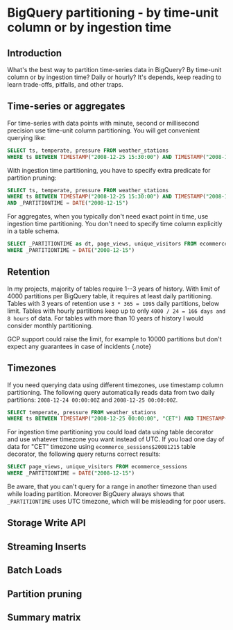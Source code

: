 # BigQuery partitioning - by time-unit column or by ingestion time

## Introduction

What's the best way to partition time-series data in BigQuery?
By time-unit column or by ingestion time? Daily or hourly?
It's depends, keep reading to learn trade-offs, pitfalls, and other traps.

## Time-series or aggregates

For time-series with data points with minute, second or millisecond precision use time-unit column partitioning.
You will get convenient querying like:

```sql
SELECT ts, temperate, pressure FROM weather_stations
WHERE ts BETWEEN TIMESTAMP("2008-12-25 15:30:00") AND TIMESTAMP("2008-12-25 15:35:00")
```

With ingestion time partitioning, you have to specify extra predicate for partition pruning:

```sql
SELECT ts, temperate, pressure FROM weather_stations
WHERE ts BETWEEN TIMESTAMP("2008-12-25 15:30:00") AND TIMESTAMP("2008-12-25 15:35:00")
AND _PARTITIONTIME = DATE("2008-12-15")
```

For aggregates, when you typically don't need exact point in time, use ingestion time partitioning.
You don't need to specify time column explicitly in a table schema.

```sql
SELECT _PARTITIONTIME as dt, page_views, unique_visitors FROM ecommerce_sessions
WHERE _PARTITIONTIME = DATE("2008-12-15")
```

## Retention

In my projects, majority of tables require 1--3 years of history.
With limit of 4000 partitions per BigQuery table, it requires at least daily partitioning.
Tables with 3 years of retention use `3 * 365 = 1095` daily partitions, below limit.
Tables with hourly partitions keep up to only `4000 / 24 = 166 days and 8 hours` of data.
For tables with more than 10 years of history I would consider monthly partitioning.

GCP support could raise the limit, for example to 10000 partitions but don't expect any guarantees in case of incidents
{.note}

## Timezones

If you need querying data using different timezones, use timestamp column partitioning.
The following query automatically reads data from two daily partitions: `2008-12-24 00:00:00Z` and `2008-12-25 00:00:00Z`.

```sql
SELECT temperate, pressure FROM weather_stations
WHERE ts BETWEEN TIMESTAMP("2008-12-25 00:00:00", "CET") AND TIMESTAMP("2008-12-26 00:00:00", "CET")
```

For ingestion time partitioning you could load data using table decorator and use whatever timezone you want instead of UTC.
If you load one day of data for "CET" timezone using `ecommerce_sessions$20081215` table decorator, the following query returns correct results:

```sql
SELECT page_views, unique_visitors FROM ecommerce_sessions
WHERE _PARTITIONTIME = DATE("2008-12-15")
```

Be aware, that you can't query for a range in another timezone than used while loading partition.
Moreover BigQuery always shows that `_PARTITIONTIME` uses UTC timezone, which will be misleading for poor users.

## Storage Write API

## Streaming Inserts

## Batch Loads

## Partition pruning

## Summary matrix
